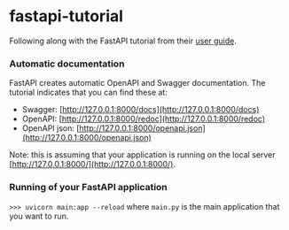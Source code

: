 # fastapi-tutorial
Following along with the FastAPI tutorial from their [user guide](https://fastapi.tiangolo.com/tutorial/).

### Automatic documentation
FastAPI creates automatic OpenAPI and Swagger documentation.  The tutorial indicates that you can find these at:
- Swagger: [http://127.0.0.1:8000/docs](http://127.0.0.1:8000/docs)
- OpenAPI: [http://127.0.0.1:8000/redoc](http://127.0.0.1:8000/redoc)
- OpenAPI json: [http://127.0.0.1:8000/openapi.json](http://127.0.0.1:8000/openapi.json)

Note: this is assuming that your application is running on the local server [http://127.0.0.1:8000/](http://127.0.0.1:8000/).

### Running of your FastAPI application
`>>> uvicorn main:app --reload`
where `main.py` is the main application that you want to run.